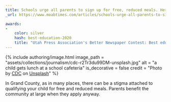 ```yaml
---
title: Schools urge all parents to sign up for free, reduced meals. Here’s why.
_url: https://www.moabtimes.com/articles/schools-urge-all-parents-to-sign-up-for-free-reduced-meals-heres-why/

awards:
-
    color: silver
    hash: best-education-2020
    title: "Utah Press Association's Better Newspaper Contest: Best education story (second place, 2020)"
---
```


{% include authoring/image.html
    image_path = "assets/collections/journalism/cdc-r2Tr3du99DM-unsplash.jpg"
    alt = "a child gets lunch at a school cafeteria"
    is_decorative = false
    credit = "Photo by [CDC](https://unsplash.com/@cdc?utm_source=unsplash&utm_medium=referral&utm_content=creditCopyText) on [Unsplash](https://unsplash.com/s/photos/school-cafeteria?utm_source=unsplash&utm_medium=referral&utm_content=creditCopyText)"
%}

In Grand County, as in many places, there can be a stigma attached to qualifying your child for free and reduced meals. Parents benefit the community at large when they apply anyway.
